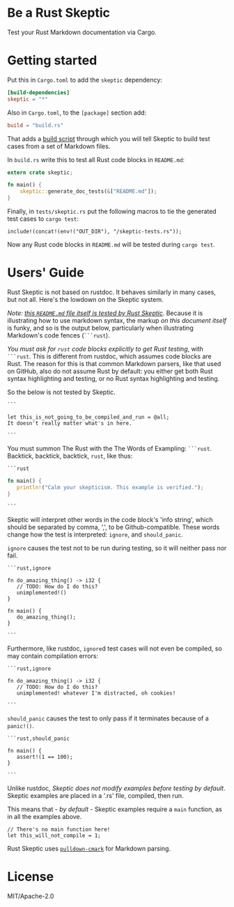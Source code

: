 # Be a Rust Skeptic

Test your Rust Markdown documentation via Cargo.

# Getting started

Put this in `Cargo.toml` to add the `skeptic` dependency:

```toml
[build-dependencies]
skeptic = "*"
```

Also in `Cargo.toml`, to the `[package]` section add:

```toml
build = "build.rs"
```

That adds a [build script](http://doc.crates.io/build-script.html)
through which you will tell Skeptic to build test cases from a set
of Markdown files.

In `build.rs` write this to test all Rust code blocks in `README.md`:

```rust
extern crate skeptic;

fn main() {
    skeptic::generate_doc_tests(&["README.md"]);
}
```

Finally, in `tests/skeptic.rs` put the following macros to tie the
generated test cases to `cargo test`:

```rust,ignore
include!(concat!(env!("OUT_DIR"), "/skeptic-tests.rs"));
```

Now any Rust code blocks in `README.md` will be tested during `cargo test`.

# Users' Guide

Rust Skeptic is not based on rustdoc. It behaves similarly in many cases, but not all. Here's the lowdown on the Skeptic system.

*Note: [this `README.md` file itself is tested by Rust Skeptic](https://github.com/brson/rust-skeptic/blob/master/build.rs).* Because it is illustrating how to use markdown syntax, the markup *on this document itself* is funky, and so is the output below, particularly when illustrating Markdown's code fences (<code>```rust</code>).

*You must ask for `rust` code blocks explicitly to get Rust testing*, with <code>```rust</code>. This is different from rustdoc, which assumes code blocks are Rust. The reason for this is that common Markdown parsers, like that used on GitHub, also do not assume Rust by default: you either get both Rust syntax highlighting and testing, or no Rust syntax highlighting and testing.

So the below is not tested by Skeptic.

<code>```</code>
```
let this_is_not_going_to_be_compiled_and_run = @all;
It doesn't really matter what's in here.
```
<code>```</code>

You must summon The Rust with the The Words of Exampling: <code>```rust</code>. Backtick, backtick, backtick, `rust`, like thus:

<code>```rust</code>
```rust
fn main() {
   println!("Calm your skepticism. This example is verified.");
}
```
<code>```</code>

Skeptic will interpret other words in the code block's 'info string',
which should be separated by comma, ',', to be
Github-compatible. These words change how the test is interpreted:
`ignore`, and `should_panic`.

`ignore` causes the test not to be run during testing, so it will neither pass nor fail.

<code>```rust,ignore</code>
```rust,ignore
fn do_amazing_thing() -> i32 {
   // TODO: How do I do this?
   unimplemented!()
}

fn main() {
   do_amazing_thing();
}
```
<code>```</code>

Furthermore, like rustdoc, `ignore`d test cases will not even be
compiled, so may contain compilation errors:

<code>```rust,ignore</code>
```rust,ignore
fn do_amazing_thing() -> i32 {
   // TODO: How do I do this?
   unimplemented! whatever I'm distracted, oh cookies!
```
<code>```</code>

`should_panic` causes the test to only pass if it terminates because of a `panic!()`.

<code>```rust,should_panic</code>
```rust,should_panic
fn main() {
   assert!(1 == 100);
}
```
<code>```</code>

Unlike rustdoc, *Skeptic does not modify examples before testing by default*. Skeptic examples are placed in a '.rs' file, compiled, then run.

This means that - *by default* - Skeptic examples require a `main` function, as in all the examples above.

```rust,ignore
// There's no main function here!
let this_will_not_compile = 1;
```

Rust Skeptic uses
[`pulldown-cmark`](https://github.com/google/pulldown-cmark) for
Markdown parsing.

# License

MIT/Apache-2.0
